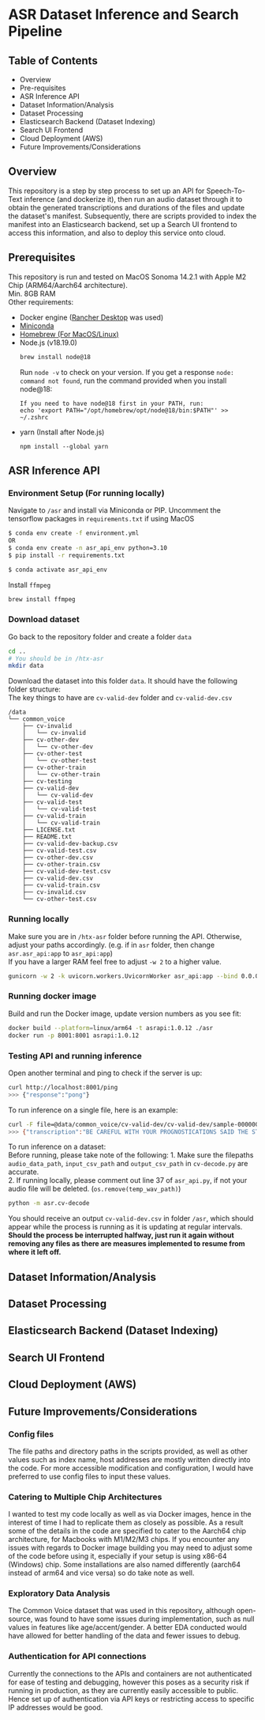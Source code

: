 # ASR Dataset Inference and Search Pipeline
## Table of Contents
- Overview
- Pre-requisites
- ASR Inference API
- Dataset Information/Analysis
- Dataset Processing
- Elasticsearch Backend (Dataset Indexing)
- Search UI Frontend
- Cloud Deployment (AWS)
- Future Improvements/Considerations

## Overview
This repository is a step by step process to set up an API for Speech-To-Text inference (and dockerize it), then run an audio dataset through it to obtain the generated transcriptions and durations of the files and update the dataset's manifest. Subsequently, there are scripts provided to index the manifest into an Elasticsearch backend, set up a Search UI frontend to access this information, and also to deploy this service onto cloud.
## Prerequisites
This repository is run and tested on MacOS Sonoma 14.2.1 with Apple M2 Chip (ARM64/Aarch64 architecture).<br>
Min. 8GB RAM<br>
Other requirements:<br>
- Docker engine ([Rancher Desktop](https://rancherdesktop.io/) was used)<br>
- [Miniconda](https://docs.conda.io/projects/miniconda/en/latest/)
- [Homebrew (For MacOS/Linux)](https://brew.sh/)
- Node.js (v18.19.0)
    ```bash
    brew install node@18
    ```
    Run `node -v` to check on your version. If you get a response `node: command not found`, run the command provided when you install node@18:<br>
    ```
    If you need to have node@18 first in your PATH, run:
    echo 'export PATH="/opt/homebrew/opt/node@18/bin:$PATH"' >> ~/.zshrc
    ```
- yarn (Install after Node.js)
    ```
    npm install --global yarn
    ```
## ASR Inference API
### Environment Setup (For running locally)
Navigate to `/asr` and install via Miniconda or PIP. Uncomment the tensorflow packages in `requirements.txt` if using MacOS
```bash
$ conda env create -f environment.yml
OR
$ conda env create -n asr_api_env python=3.10
$ pip install -r requirements.txt

$ conda activate asr_api_env
```
Install `ffmpeg`
```bash
brew install ffmpeg
```
### Download dataset
Go back to the repository folder and create a folder `data`
```bash
cd ..
# You should be in /htx-asr
mkdir data
```
Download the dataset into this folder `data`. It should have the following folder structure:<br>
The key things to have are `cv-valid-dev` folder and `cv-valid-dev.csv`
```
/data
└── common_voice
    ├── cv-invalid
    │   └── cv-invalid
    ├── cv-other-dev
    │   └── cv-other-dev
    ├── cv-other-test
    │   └── cv-other-test
    ├── cv-other-train
    │   └── cv-other-train
    ├── cv-testing
    ├── cv-valid-dev
    │   └── cv-valid-dev
    ├── cv-valid-test
    │   └── cv-valid-test
    ├── cv-valid-train
    │   └── cv-valid-train
    ├── LICENSE.txt
    ├── README.txt
    ├── cv-valid-dev-backup.csv
    ├── cv-valid-test.csv
    ├── cv-other-dev.csv
    ├── cv-other-train.csv
    ├── cv-valid-dev-test.csv
    ├── cv-valid-dev.csv
    ├── cv-valid-train.csv
    ├── cv-invalid.csv
    └── cv-other-test.csv
```
### Running locally
Make sure you are in `/htx-asr` folder before running the API. Otherwise, adjust your paths accordingly. (e.g. if in `asr` folder, then change `asr.asr_api:app` to `asr_api:app`)<br>
If you have a larger RAM feel free to adjust `-w 2` to a higher value.
```bash
gunicorn -w 2 -k uvicorn.workers.UvicornWorker asr_api:app --bind 0.0.0.0:8001 --timeout=300
```
### Running docker image
Build and run the Docker image, update version numbers as you see fit:
```bash
docker build --platform=linux/arm64 -t asrapi:1.0.12 ./asr
docker run -p 8001:8001 asrapi:1.0.12
```
### Testing API and running inference
Open another terminal and ping to check if the server is up:
```bash
curl http://localhost:8001/ping
>>> {"response":"pong"}
```
To run inference on a single file, here is an example:
```bash
curl -F file=@data/common_voice/cv-valid-dev/cv-valid-dev/sample-000000.mp3 http://localhost:8001/asr
>>> {"transcription":"BE CAREFUL WITH YOUR PROGNOSTICATIONS SAID THE STRANGER","duration":5.064}
```
To run inference on a dataset:<br>
    Before running, please take note of the following:
    1. Make sure the filepaths `audio_data_path`, `input_csv_path` and `output_csv_path` in `cv-decode.py` are accurate.<br>
    2. If running locally, please comment out line 37 of `asr_api.py`, if not your audio file will be deleted. (`os.remove(temp_wav_path)`)
```bash
python -m asr.cv-decode
```
You should receive an output `cv-valid-dev.csv` in folder `/asr`, which should appear while the process is running as it is updating at regular intervals. **Should the process be interrupted halfway, just run it again without removing any files as there are measures implemented to resume from where it left off.**
## Dataset Information/Analysis

## Dataset Processing

## Elasticsearch Backend (Dataset Indexing)

## Search UI Frontend

## Cloud Deployment (AWS)

## Future Improvements/Considerations
### Config files
The file paths and directory paths in the scripts provided, as well as other values such as index name, host addresses are mostly written directly into the code. For more accessible modification and configuration, I would have preferred to use config files to input these values.
### Catering to Multiple Chip Architectures
I wanted to test my code locally as well as via Docker images, hence in the interest of time I had to replicate them as closely as possible. As a result some of the details in the code are specified to cater to the Aarch64 chip architecture, for Macbooks with M1/M2/M3 chips. If you encounter any issues with regards to Docker image building you may need to adjust some of the code before using it, especially if your setup is using x86-64 (Windows) chip. Some installations are also named differently (aarch64 instead of arm64 and vice versa) so do take note as well.
### Exploratory Data Analysis
The Common Voice dataset that was used in this repository, although open-source, was found to have some issues during implementation, such as null values in features like age/accent/gender. A better EDA conducted would have allowed for better handling of the data and fewer issues to debug.
### Authentication for API connections
Currently the connections to the APIs and containers are not authenticated for ease of testing and debugging, however this poses as a security risk if running in production, as they are currently easily accessible to public. Hence set up of authentication via API keys or restricting access to specific IP addresses would be good.